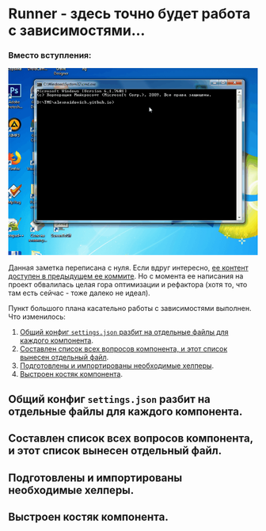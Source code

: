 # Runner - здесь точно будет работа с зависимостями...

### Вместо вступления:
![Test Runner CLI Stage 2](https://raw.githubusercontent.com/alexnaidovich/blog/blog-images/deps_01.gif)

Данная заметка переписана с нуля. Если вдруг интересно, [ее контент доступен в предыдущем ее коммите](https://github.com/alexnaidovich/blog/blob/436faf9915886b97ca1210733597c179d362909c/Runner_03.md). Но с момента ее написания на проект обвалилась целая гора оптимизации и рефактора (хотя то, что там есть сейчас - тоже далеко не идеал). 

Пункт большого плана касательно работы с зависимостями выполнен. Что изменилось:

1. [Общий конфиг `settings.json` разбит на отдельные файлы для каждого компонента](https://github.com/alexnaidovich/blog/blob/master/Runner_03.md#%D0%BE%D0%B1%D1%89%D0%B8%D0%B9-%D0%BA%D0%BE%D0%BD%D1%84%D0%B8%D0%B3-settingsjson-%D1%80%D0%B0%D0%B7%D0%B1%D0%B8%D1%82-%D0%BD%D0%B0-%D0%BE%D1%82%D0%B4%D0%B5%D0%BB%D1%8C%D0%BD%D1%8B%D0%B5-%D1%84%D0%B0%D0%B9%D0%BB%D1%8B-%D0%B4%D0%BB%D1%8F-%D0%BA%D0%B0%D0%B6%D0%B4%D0%BE%D0%B3%D0%BE-%D0%BA%D0%BE%D0%BC%D0%BF%D0%BE%D0%BD%D0%B5%D0%BD%D1%82%D0%B0).
2. [Составлен список всех вопросов компонента, и этот список вынесен отдельный файл](https://github.com/alexnaidovich/blog/blob/master/Runner_03.md#%D1%81%D0%BE%D1%81%D1%82%D0%B0%D0%B2%D0%BB%D0%B5%D0%BD-%D1%81%D0%BF%D0%B8%D1%81%D0%BE%D0%BA-%D0%B2%D1%81%D0%B5%D1%85-%D0%B2%D0%BE%D0%BF%D1%80%D0%BE%D1%81%D0%BE%D0%B2-%D0%BA%D0%BE%D0%BC%D0%BF%D0%BE%D0%BD%D0%B5%D0%BD%D1%82%D0%B0-%D0%B8-%D1%8D%D1%82%D0%BE%D1%82-%D1%81%D0%BF%D0%B8%D1%81%D0%BE%D0%BA-%D0%B2%D1%8B%D0%BD%D0%B5%D1%81%D0%B5%D0%BD-%D0%BE%D1%82%D0%B4%D0%B5%D0%BB%D1%8C%D0%BD%D1%8B%D0%B9-%D1%84%D0%B0%D0%B9%D0%BB).
3. [Подготовлены и импортированы необходимые хелперы](https://github.com/alexnaidovich/blog/blob/master/Runner_03.md#%D0%BF%D0%BE%D0%B4%D0%B3%D0%BE%D1%82%D0%BE%D0%B2%D0%BB%D0%B5%D0%BD%D1%8B-%D0%B8-%D0%B8%D0%BC%D0%BF%D0%BE%D1%80%D1%82%D0%B8%D1%80%D0%BE%D0%B2%D0%B0%D0%BD%D1%8B-%D0%BD%D0%B5%D0%BE%D0%B1%D1%85%D0%BE%D0%B4%D0%B8%D0%BC%D1%8B%D0%B5-%D1%85%D0%B5%D0%BB%D0%BF%D0%B5%D1%80%D1%8B).
4. [Выстроен костяк компонента](https://github.com/alexnaidovich/blog/blob/master/Runner_03.md#%D0%B2%D1%8B%D1%81%D1%82%D1%80%D0%BE%D0%B5%D0%BD-%D0%BA%D0%BE%D1%81%D1%82%D1%8F%D0%BA-%D0%BA%D0%BE%D0%BC%D0%BF%D0%BE%D0%BD%D0%B5%D0%BD%D1%82%D0%B0).

## Общий конфиг `settings.json` разбит на отдельные файлы для каждого компонента.

## Составлен список всех вопросов компонента, и этот список вынесен отдельный файл.

## Подготовлены и импортированы необходимые хелперы.

## Выстроен костяк компонента.
